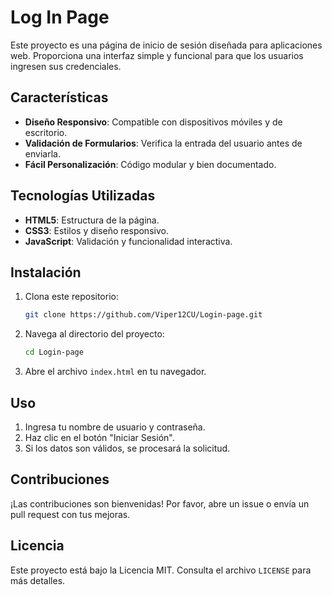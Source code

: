 # Log In Page

Este proyecto es una página de inicio de sesión diseñada para aplicaciones web. Proporciona una interfaz simple y funcional para que los usuarios ingresen sus credenciales.

## Características

- **Diseño Responsivo**: Compatible con dispositivos móviles y de escritorio.
- **Validación de Formularios**: Verifica la entrada del usuario antes de enviarla.
- **Fácil Personalización**: Código modular y bien documentado.

## Tecnologías Utilizadas

- **HTML5**: Estructura de la página.
- **CSS3**: Estilos y diseño responsivo.
- **JavaScript**: Validación y funcionalidad interactiva.

## Instalación

1. Clona este repositorio:
    ```bash
    git clone https://github.com/Viper12CU/Login-page.git
    ```
2. Navega al directorio del proyecto:
    ```bash
    cd Login-page
    ```
3. Abre el archivo `index.html` en tu navegador.

## Uso

1. Ingresa tu nombre de usuario y contraseña.
2. Haz clic en el botón "Iniciar Sesión".
3. Si los datos son válidos, se procesará la solicitud.

## Contribuciones

¡Las contribuciones son bienvenidas! Por favor, abre un issue o envía un pull request con tus mejoras.

## Licencia

Este proyecto está bajo la Licencia MIT. Consulta el archivo `LICENSE` para más detalles.
